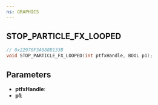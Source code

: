 ```yaml
---
ns: GRAPHICS
---
```

## STOP_PARTICLE_FX_LOOPED

```c
// 0x22970F3A088B133B
void STOP_PARTICLE_FX_LOOPED(int ptfxHandle, BOOL p1);
```

## Parameters
* **ptfxHandle**:
* **p1**:
